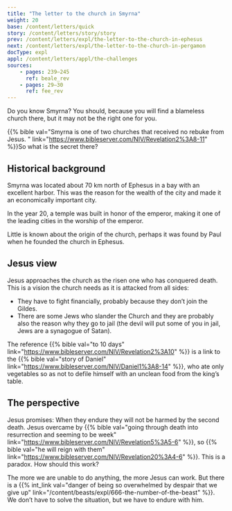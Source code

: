 ```yaml
---
title: "The letter to the church in Smyrna"
weight: 20
base: /content/letters/quick
story: /content/letters/story/story
prev: /content/letters/expl/the-letter-to-the-church-in-ephesus
next: /content/letters/expl/the-letter-to-the-church-in-pergamon
docType: expl
appl: /content/letters/appl/the-challenges
sources: 
    - pages: 239–245
      ref: beale_rev
    - pages: 29–30
      ref: fee_rev
---
```


Do you know Smyrna? You should, because you will find a blameless church there, but it may not be the right one for you.

{{% bible val="Smyrna is one of two churches that received no rebuke from Jesus. " link="https://www.bibleserver.com/NIV/Revelation2%3A8-11" %}}So what is the secret there?

## Historical background

<a name="46be"></a>
Smyrna was located about 70 km north of Ephesus in a bay with an excellent harbor. This was the reason for the wealth of the city and made it an economically important city.

In the year 20, a temple was built in honor of the emperor, making it one of the leading cities in the worship of the emperor.

Little is known about the origin of the church, perhaps it was found by Paul when he founded the church in Ephesus.

## Jesus view

<a name="d931"></a>
Jesus approaches the church as the risen one who has conquered death. This is a vision the church needs as it is attacked from all sides:

- They have to fight financially, probably because they don’t join the Gildes.
- There are some Jews who slander the Church and they are probably also the reason why they go to jail (the devil will put some of you in jail, Jews are a synagogue of Satan).

The reference {{% bible val="to 10 days" link="https://www.bibleserver.com/NIV/Revelation2%3A10" %}} is a link to the {{% bible val="story of Daniel" link="https://www.bibleserver.com/NIV/Daniel1%3A8-14" %}}, who ate only vegetables so as not to defile himself with an unclean food from the king’s table.

## The perspective

<a name="1a16"></a>
Jesus promises: When they endure they will not be harmed by the second death. Jesus overcame by {{% bible val="going through death into resurrection and seeming to be week" link="https://www.bibleserver.com/NIV/Revelation5%3A5-6" %}}, so {{% bible val="he will reign with them" link="https://www.bibleserver.com/NIV/Revelation20%3A4-6" %}}. This is a paradox. How should this work?

The more we are unable to do anything, the more Jesus can work. But there is a {{% int_link val="danger of being so overwhelmed by despair that we give up" link="/content/beasts/expl/666-the-number-of-the-beast" %}}. We don’t have to solve the situation, but we have to endure with him.
